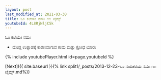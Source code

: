 ```yaml
---
layout: post
last_modified_at: 2021-03-30
title: ಓಂ ಕಲೆಯೇ ನಮಃ ೧೧ ಟೈಮ್ಸ್
youtubeId: 4L8RjNljC5k
---
```

 
 
 ಓಂ ಕಲೆಯೇ ನಮಃ  
 
 -  ದೊಡ್ಡ ಉತ್ಸಾಹಕ್ಕೆ ಕಾರಣವಾಗುವ ಕಾಮ ಮತ್ತು ಕ್ರೋಧ ಯಾರು 
 
  
 
  
 
 
 
 
 
 


{% include youtubePlayer.html id=page.youtubeId %}
 
[Next]({{ site.baseurl }}{% link  split1/_posts/2013-12-23-ಓಂ ನಂದಿಕರಯ ನಮಃ ೧೧ ಟೈಮ್ಸ್.md%})
 
